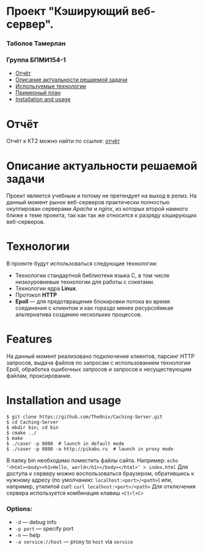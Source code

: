 # Проект "Кэширующий веб-сервер".
### Таболов Тамерлан
### Группа БПМИ154-1

 * [Отчёт](#report)
 * [Описание актуальности решаемой задачи](#description)
 * [Используемые технологии](#technologies)
 * [Примерный план](#plan)
 * [Installation and usage](#usage)

# <a id="report"></a> Отчёт
Отчёт к КТ2 можно найти по ссылке: [отчёт](https://yadi.sk/i/jfhp_2UV3GGAS5)

# <a id="description"></a> Описание актуальности решаемой задачи
Проект является учебным и потому не претендует на выход в релиз. На данный момент рынок веб-серверов практически полностью окуппирован серверами *Apache* и *nginx*, из которых второй намного ближе к теме проекта, так как так же относится к разряду кэширующих веб-серверов.

# <a id="technologies"></a> Технологии 
В проекте будут использоваться следующие технологии:
 * Технологии стандартной библиотеки языка C, в том числе низкоуровневые технологии для работы с сокетами.
 * Технологии ядра **Linux**.
 * Протокол **HTTP**
 * **Epoll** — для предотвращения блокировки потока во время соединения с клиентом и как гораздо менее ресурсоёмкая альтернатива созданию нескольких процессов.

# <a id="plan"></a> Features

На данный момент реализовано подключение клиентов, парсинг HTTP запросов, выдача файлов по запросам с использованием технологии Epoll, обработка ошибочных запросов и запросов к несуществующим файлам, проксирование.

# <a id="usage"></a> Installation and usage 

    $ git clone https://github.com/The0nix/Caching-Server.git
    $ cd Caching-Server
    $ mkdir bin; cd bin
    $ cmake ../
    $ make
    $ ./caser -p 8080  # launch in default mode
    $ ./caser -p 8080 -a http://pikabu.ru  # launch in proxy mode
В папку bin необходимо поместить файлы сайта. Например: `echo ‘<html><body><h1>Hello, world</h1></body></html>’ > index.html` 
Для доступа к серверу можно воспользоваться браузером, обратившись к нужному адресу (по умолчанию: `localhost:<port>/<path>`) или, например, утилитой *curl*: `curl localhost:<port>/<path>`
Для отключения сервера используется комбинация клавиш `<Ctrl+C>`
    
### Options:
 * `-d` — debug info
 * `-p port` — specify port
 * `-h` — help
 * `-a service://host` — proxy to `host` via `service`
